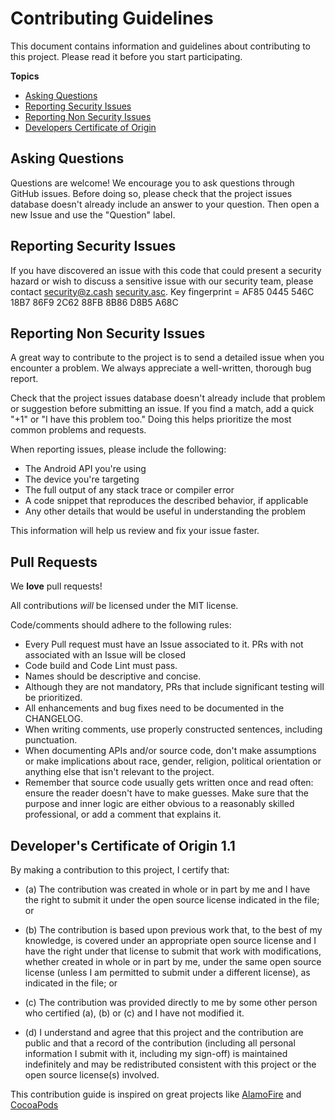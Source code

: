 # Contributing Guidelines

This document contains information and guidelines about contributing to this project.
Please read it before you start participating.

**Topics**

* [Asking Questions](#asking-questions)
* [Reporting Security Issues](#reporting-security-issues)
* [Reporting Non Security Issues](#reporting-other-issues)
* [Developers Certificate of Origin](#developers-certificate-of-origin)

## Asking Questions

Questions are welcome! We encourage you to ask questions through GitHub issues.
Before doing so, please check that the project issues database doesn't already
include an answer to your question. Then open a new Issue and use the "Question"
label.

## Reporting Security Issues

If you have discovered an issue with this code that could present a security hazard or wish to discuss a sensitive issue with our security team, please contact security@z.cash [security.asc](https://z.cash/gpg-pubkeys/security.asc). Key fingerprint = AF85 0445 546C 18B7 86F9 2C62 88FB 8B86 D8B5 A68C

## Reporting Non Security Issues

A great way to contribute to the project
is to send a detailed issue when you encounter a problem.
We always appreciate a well-written, thorough bug report.

Check that the project issues database
doesn't already include that problem or suggestion before submitting an issue.
If you find a match, add a quick "+1" or "I have this problem too."
Doing this helps prioritize the most common problems and requests.

When reporting issues, please include the following:

* The Android API you're using
* The device you're targeting
* The full output of any stack trace or compiler error
* A code snippet that reproduces the described behavior, if applicable
* Any other details that would be useful in understanding the problem

This information will help us review and fix your issue faster.

## Pull Requests

We **love** pull requests!

All contributions _will_ be licensed under the MIT license.

Code/comments should adhere to the following rules:

* Every Pull request must have an Issue associated to it. PRs with not
associated with an Issue will be closed
* Code build and Code Lint must pass.
* Names should be descriptive and concise.
* Although they are not mandatory, PRs that include significant testing will be
prioritized.
* All enhancements and bug fixes need to be documented in the CHANGELOG.
* When writing comments, use properly constructed sentences, including
  punctuation.
* When documenting APIs and/or source code, don't make assumptions or make
  implications about race, gender, religion, political orientation or anything
  else that isn't relevant to the project.
* Remember that source code usually gets written once and read often: ensure
  the reader doesn't have to make guesses. Make sure that the purpose and inner
  logic are either obvious to a reasonably skilled professional, or add a
  comment that explains it.

## Developer's Certificate of Origin 1.1

By making a contribution to this project, I certify that:

- (a) The contribution was created in whole or in part by me and I
      have the right to submit it under the open source license
      indicated in the file; or

- (b) The contribution is based upon previous work that, to the best
      of my knowledge, is covered under an appropriate open source
      license and I have the right under that license to submit that
      work with modifications, whether created in whole or in part
      by me, under the same open source license (unless I am
      permitted to submit under a different license), as indicated
      in the file; or

- (c) The contribution was provided directly to me by some other
      person who certified (a), (b) or (c) and I have not modified
      it.

- (d) I understand and agree that this project and the contribution
      are public and that a record of the contribution (including all
      personal information I submit with it, including my sign-off) is
      maintained indefinitely and may be redistributed consistent with
      this project or the open source license(s) involved.

This contribution guide is inspired on great projects like [AlamoFire](https://github.com/Alamofire/Foundation/blob/master/CONTRIBUTING.md) and [CocoaPods](https://github.com/CocoaPods/CocoaPods/blob/master/CONTRIBUTING.md)
